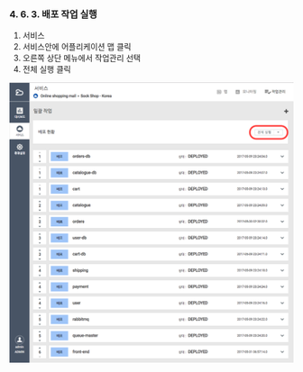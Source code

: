 ### 4. 6. 3. 배포 작업 실행

1. 서비스
2. 서비스안에 어플리케이션 맵 클릭
3. 오른쪽 상단 메뉴에서 작업관리 선택
4. 전체 실행 클릭

![](/assets/job_run.png)

